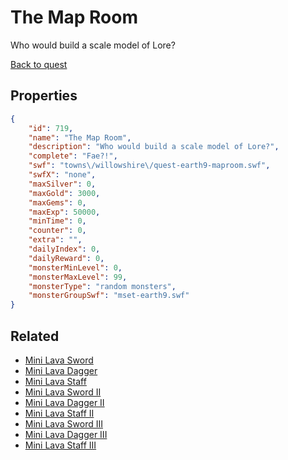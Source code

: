 # The Map Room

Who would build a scale model of Lore?

[Back to quest](../quests.md)

## Properties

```json
{
    "id": 719,
    "name": "The Map Room",
    "description": "Who would build a scale model of Lore?",
    "complete": "Fae?!",
    "swf": "towns\/willowshire\/quest-earth9-maproom.swf",
    "swfX": "none",
    "maxSilver": 0,
    "maxGold": 3000,
    "maxGems": 0,
    "maxExp": 50000,
    "minTime": 0,
    "counter": 0,
    "extra": "",
    "dailyIndex": 0,
    "dailyReward": 0,
    "monsterMinLevel": 0,
    "monsterMaxLevel": 99,
    "monsterType": "random monsters",
    "monsterGroupSwf": "mset-earth9.swf"
}
```

## Related

- [Mini Lava Sword](../items/4919-mini-lava-sword.md)
- [Mini Lava Dagger](../items/4920-mini-lava-dagger.md)
- [Mini Lava Staff](../items/4921-mini-lava-staff.md)
- [Mini Lava Sword II](../items/4922-mini-lava-sword-ii.md)
- [Mini Lava Dagger II](../items/4923-mini-lava-dagger-ii.md)
- [Mini Lava Staff II](../items/4924-mini-lava-staff-ii.md)
- [Mini Lava Sword III](../items/4925-mini-lava-sword-iii.md)
- [Mini Lava Dagger III](../items/4926-mini-lava-dagger-iii.md)
- [Mini Lava Staff III](../items/4927-mini-lava-staff-iii.md)

